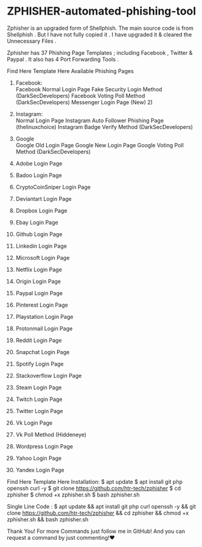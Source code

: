# ZPHISHER-automated-phishing-tool

Zphisher is an upgraded form of Shellphish. 
The main source code is from Shellphish . 
But I have not fully copied it . 
I have upgraded it &amp; cleared the Unnecessary Files . 

Zphisher has 37 Phishing Page Templates ; 
including Facebook , Twitter &amp; Paypal . It also has 4 Port Forwarding Tools .

Find Here Template Here Available Phishing Pages 
1) Facebook:  
Facebook Normal Login Page 
Fake Security Login Method (DarkSecDevelopers) 
Facebook Voting Poll Method (DarkSecDevelopers) 
Messenger Login Page (New) 2) 

2) Instagram:  
Normal Login Page Instagram 
Auto Follower Phishing Page (thelinuxchoice) 
Instagram Badge Verify Method (DarkSecDevelopers) 

3) Google  
Google Old Login Page 
Google New Login Page 
Google Voting Poll Method (DarkSecDevelopers) 

4) Adobe Login Page  

5) Badoo Login Page  

6) CryptoCoinSniper Login Page  

7) Deviantart Login Page  

8) Dropbox Login Page  

9) Ebay Login Page  

10) Github Login Page  

11) Linkedin Login Page  

12) Microsoft Login Page  

13) Netflix Login Page  

14) Origin Login Page  

15) Paypal Login Page  

16) Pinterest Login Page  

17) Playstation Login Page  

18) Protonmail Login Page  

19) Reddit Login Page  

20) Snapchat Login Page  

21) Spotify Login Page  

22) Stackoverflow Login Page  

23) Steam Login Page  

24) Twitch Login Page  

25) Twitter Login Page  

26) Vk Login Page  

27) Vk Poll Method (Hiddeneye)  

28) Wordpress Login Page  

29) Yahoo Login Page  

30) Yandex Login Page  

Find Here Template Here Installation:
$ apt update
$ apt install git php openssh curl -y
$ git clone https://github.com/htr-tech/zphisher 
$ cd zphisher
$ chmod +x zphisher.sh
$ bash zphisher.sh

Single Line Code : 
 $ apt update &amp;&amp; apt install git php curl openssh -y &amp;&amp; git clone https://github.com/htr-tech/zphisher &amp;&amp; cd zphisher &amp;&amp; chmod +x zphisher.sh &amp;&amp; bash zphisher.sh

Thank You! For more Commands just follow me in GitHub! And you can request a command by just commenting!❤️
